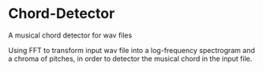 Chord-Detector
==============

A musical chord detector for wav files


Using FFT to transform input wav file into a log-frequency spectrogram and a chroma of pitches, in order to detector the musical chord in the input file.
